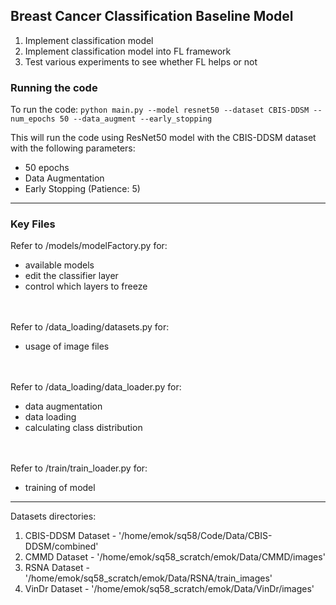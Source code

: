 ## Breast Cancer Classification Baseline Model

1) Implement classification model 
2) Implement classification model into FL framework
3) Test various experiments to see whether FL helps or not


### Running the code

To run the code:
`python main.py --model resnet50 --dataset CBIS-DDSM --num_epochs 50 --data_augment --early_stopping`

This will run the code using ResNet50 model with the CBIS-DDSM dataset with the following parameters:
- 50 epochs
- Data Augmentation
- Early Stopping (Patience: 5)

---


<h3>Key Files</h3>

Refer to /models/modelFactory.py for:
- available models 
- edit the classifier layer 
- control which layers to freeze

<br></br>
Refer to /data_loading/datasets.py for:
- usage of image files

<br></br>
Refer to /data_loading/data_loader.py for:
- data augmentation
- data loading
- calculating class distribution

<br></br>
Refer to /train/train_loader.py for:
- training of model

---

Datasets directories:
1) CBIS-DDSM Dataset - '/home/emok/sq58/Code/Data/CBIS-DDSM/combined'
2) CMMD Dataset - '/home/emok/sq58_scratch/emok/Data/CMMD/images'
3) RSNA Dataset - '/home/emok/sq58_scratch/emok/Data/RSNA/train_images'
4) VinDr Dataset - '/home/emok/sq58_scratch/emok/Data/VinDr/images'